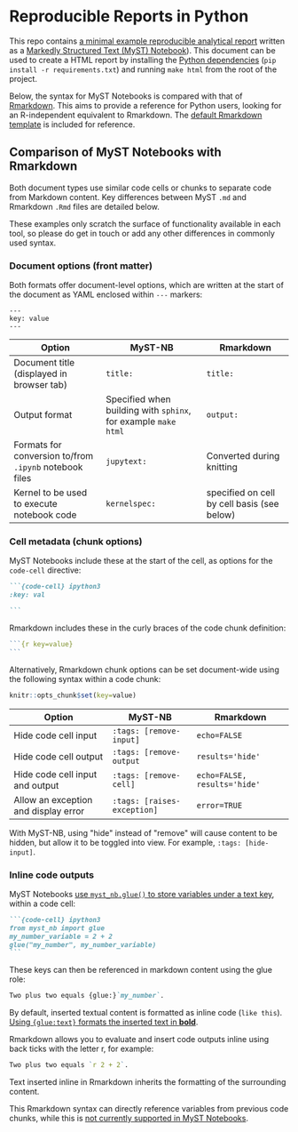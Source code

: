 # Reproducible Reports in Python

This repo contains [a minimal example reproducible analytical report](./example.md) written as a [Markedly Structured Text (MyST) Notebook](https://github.com/executablebooks/MyST-NB)). This document can be used to create a HTML report by installing the [Python dependencies](./requirements.txt) (`pip install -r requirements.txt`) and running `make html` from the root of the project.

Below, the syntax for MyST Notebooks is compared with that of [Rmarkdown](https://rmarkdown.rstudio.com/). This aims to provide a reference for Python users, looking for an R-independent equivalent to Rmarkdown. The [default Rmarkdown template](./example.Rmd) is included for reference.

## Comparison of MyST Notebooks with Rmarkdown

Both document types use similar code cells or chunks to separate code from Markdown content. Key differences between MyST `.md` and Rmarkdown `.Rmd` files are detailed below. 

These examples only scratch the surface of functionality available in each tool, so please do get in touch or add any other differences in commonly used syntax.

### Document options (front matter)

Both formats offer document-level options, which are written at the start of the document as YAML enclosed within `---` markers:

```
---
key: value
---
```

| Option | MyST-NB | Rmarkdown |
|---|---|---|
| Document title (displayed in browser tab) | `title:`| `title:`|
| Output format | Specified when building with `sphinx`, for example `make html`| `output:` |
| Formats for conversion to/from `.ipynb` notebook files |`jupytext:`| Converted during knitting |
Kernel to be used to execute notebook code |`kernelspec:`| specified on cell by cell basis (see below) |

### Cell metadata (chunk options)

MyST Notebooks include these at the start of the cell, as options for the `code-cell` directive:
````markdown
```{code-cell} ipython3
:key: val

```
````

Rmarkdown includes these in the curly braces of the code chunk definition:
````r
```{r key=value}
```
````

Alternatively, Rmarkdown chunk options can be set document-wide using the following syntax within a code chunk:
```r
knitr::opts_chunk$set(key=value)
```


| Option | MyST-NB | Rmarkdown |
|---|---|---|
| Hide code cell input | `:tags: [remove-input]` | `echo=FALSE`|
| Hide code cell output| `:tags: [remove-output` | `results='hide'` |
| Hide code cell input and output | `:tags: [remove-cell]`| `echo=FALSE, results='hide'` |
| Allow an exception and display error | `:tags: [raises-exception]` | `error=TRUE` |

With MyST-NB, using "hide" instead of "remove" will cause content to be hidden, but allow it to be toggled into view. For example, `:tags: [hide-input]`.

### Inline code outputs

MyST Notebooks [use `myst_nb.glue()` to store variables under a text key](https://myst-nb.readthedocs.io/en/latest/use/glue.html), within a code cell:

````markdown
```{code-cell} ipython3
from myst_nb import glue
my_number_variable = 2 + 2
glue("my_number", my_number_variable)
```
````

These keys can then be referenced in markdown content using the glue role:

```markdown
Two plus two equals {glue:}`my_number`.
```

By default, inserted textual content is formatted as inline code (`like this`). [Using `{glue:text}` formats the inserted text in **bold**](https://github.com/executablebooks/MyST-NB/issues/308).


Rmarkdown allows you to evaluate and insert code outputs inline using back ticks with the letter r, for example:

```r
Two plus two equals `r 2 + 2`.
```

Text inserted inline in Rmarkdown inherits the formatting of the surrounding content.

This Rmarkdown syntax can directly reference variables from previous code chunks, while this is [not currently supported in MyST Notebooks]().
